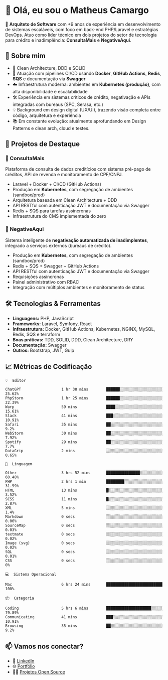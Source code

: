 # 👋 Olá, eu sou o Matheus Camargo

🎯 **Arquiteto de Software** com +9 anos de experiência em desenvolvimento de sistemas escaláveis, com foco em back-end PHP/Laravel e estratégias DevOps. Atuo como líder técnico em dois projetos do setor de tecnologia para crédito e inadimplência: **ConsultaMais** e **NegativeAqui**.

## 🧠 Sobre mim

- 🚀 Clean Architecture, DDD e SOLID
- 🔁 Atuação com pipelines CI/CD usando **Docker**, **GitHub Actions**, **Redis**, **SQS** e documentação via **Swagger**
- ☁️ Infraestrutura moderna: ambientes em **Kubernetes (produção)**, com alta disponibilidade e escalabilidade
- 🛠️ Experiência em sistemas críticos de crédito, negativação e APIs integradas com bureaus (SPC, Serasa, etc.)
- 💡 Background em design digital (UX/UI), trazendo visão completa entre código, arquitetura e experiência
- 📚 Em constante evolução: atualmente aprofundando em Design Patterns e clean arch, cloud e testes.

## 🚧 Projetos de Destaque

### 🔹 ConsultaMais
Plataforma de consulta de dados creditícios com sistema pré-pago de créditos, API de revenda e monitoramento de CPF/CNPJ.

- Laravel + Docker + CI/CD (GitHub Actions)
- Produção em **Kubernetes**, com segregação de ambientes (sandbox/prod)
- Arquitetura baseada em Clean Architecture + DDD
- API RESTful com autenticação JWT e documentação via Swagger
- Redis + SQS para tarefas assíncronas
- Infraestrutura do CMS implementada do zero

### 🔹 NegativeAqui
Sistema inteligente de **negativação automatizada de inadimplentes**, integrado a serviços externos (bureaus de crédito).

- Produção em **Kubernetes**, com segregação de ambientes (sandbox/prod)
- Redis + SQS + Swagger + GitHub Actions
- API RESTful com autenticação JWT e documentação via Swagger
- Requisições assíncronas
- Painel administrativo com RBAC
- Integração com múltiplos ambientes e monitoramento de status

## 🛠️ Tecnologias & Ferramentas

- **Linguagens:** PHP, JavaScript
- **Frameworks:** Laravel, Symfony, React
- **Infraestrutura:** Docker, GitHub Actions, Kubernetes, NGINX, MySQL, Redis, SQS e terraform
- **Boas práticas:** TDD, SOLID, DDD, Clean Architecture, DRY
- **Documentação:** Swagger
- **Outros:** Bootstrap, JWT, Gulp

## 📈 Métricas de Codificação

```text
💡  Editor

ChatGPT                  1 hr 38 mins        ██████░░░░░░░░░░░░░░░░░░░     25.62%
PhpStorm                 1 hr 25 mins        ██████░░░░░░░░░░░░░░░░░░░     22.39%
Warp                     59 mins             ████░░░░░░░░░░░░░░░░░░░░░     15.61%
Slack                    41 mins             ███░░░░░░░░░░░░░░░░░░░░░░     10.91%
Safari                   35 mins             ██░░░░░░░░░░░░░░░░░░░░░░░       9.2%
WebStorm                 30 mins             ██░░░░░░░░░░░░░░░░░░░░░░░      7.92%
Spotify                  29 mins             ██░░░░░░░░░░░░░░░░░░░░░░░       7.7%
DataGrip                 2 mins              ░░░░░░░░░░░░░░░░░░░░░░░░░      0.65%
```
```text
💬  Linguagem

Other                    3 hrs 52 mins       ███████████████░░░░░░░░░░     60.48%
PHP                      2 hrs 1 min         ████████░░░░░░░░░░░░░░░░░     31.59%
HTML                     13 mins             █░░░░░░░░░░░░░░░░░░░░░░░░      3.52%
SCSS                     11 mins             █░░░░░░░░░░░░░░░░░░░░░░░░      2.87%
XML                      5 mins              ░░░░░░░░░░░░░░░░░░░░░░░░░       1.4%
Markdown                 0 secs              ░░░░░░░░░░░░░░░░░░░░░░░░░      0.06%
SourceMap                0 secs              ░░░░░░░░░░░░░░░░░░░░░░░░░      0.03%
textmate                 0 secs              ░░░░░░░░░░░░░░░░░░░░░░░░░      0.02%
Image (svg)              0 secs              ░░░░░░░░░░░░░░░░░░░░░░░░░      0.02%
SQL                      0 secs              ░░░░░░░░░░░░░░░░░░░░░░░░░      0.01%
CSS                      0 secs              ░░░░░░░░░░░░░░░░░░░░░░░░░         0%
```
```text
💻  Sistema Operacional

Mac                      6 hrs 24 mins       █████████████████████████       100%
```
```text
📦  Categoria

Coding                   5 hrs 6 mins        ████████████████████░░░░░     79.89%
Communicating            41 mins             ███░░░░░░░░░░░░░░░░░░░░░░     10.91%
Browsing                 35 mins             ██░░░░░░░░░░░░░░░░░░░░░░░       9.2%
```

## 📫 Vamos nos conectar?

- 💼 [LinkedIn](https://www.linkedin.com/in/matheuscamargoxavier)
- 🌐 [Portfólio](https://matheuscamargo.co)
- 🧑‍💻 [Projetos Open Source](https://github.com/bymatheus)
